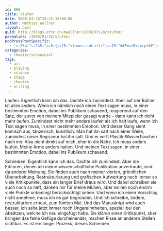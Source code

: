 ```yaml
---
id: 806
title: Stufen
date: 2008-03-28T20:35:19+00:00
author: Mathias Wellner
layout: post
guid: http://blogs.ethz.ch/mwellner/2008/03/28/stufen/
permalink: /2008/03/28/stufen/
podPressPostSpecific:
  - 's:254:"s:245:"a:6:{s:15:"itunes:subtitle";s:15:"##PostExcerpt##";s:14:"itunes:summary";s:15:"##PostExcerpt##";s:15:"itunes:keywords";s:17:"##WordPressCats##";s:13:"itunes:author";s:10:"##Global##";s:15:"itunes:explicit";s:2:"No";s:12:"itunes:block";s:2:"No";}";";'
categories:
  - theater/schauspiel
tags:
  - act
  - playing
  - science
  - stage
  - theatre
  - writing
---
```

Laufen. Eigentlich kann ich das. Dachte ich zumindest. Aber auf der Bühne ist alles anders. Wenn ich nämlich noch einen Text sagen muss, in einer bestimmten Emotion, dabei ins Publikum schauend, reagierend auf den Satz, der zuvor von meinem Mitspieler gesagt wurde &#8211; dann kann ich nicht mehr laufen. Zumindest nicht mehr anders laufen als ich halt laufe, wenn ich Text sagen muss, in einer bestimmten Emotion. Und dieser Gang sieht komisch aus, tänzerisch, künstlich. Man hat ihn satt nach einer Weile, zumindest unser Regisseur hat ihn satt. Und er wirft Plastik-Wasserflaschen nach mir. Also nicht direkt auf mich, eher in die Nähe. Ich muss anders laufen. Meine Arme anders halten. Und meinen Text sagen, in einer bestimmten Emotion, dabei ins Publikum schauend.

Schreiben. Eigentlich kann ich das. Dachte ich zumindest. Aber die Editoren, denen ich meine wissenschaftliche Publikation anvertraute, sind da anderer Meinung. Sie finden auch nach meiner vierten, gr&uuml;ndlichen &Uuml;berarbeitung, Restrukturierung und grafischen Aufwertung noch immer so viele Kritikpunkte, dass ein langer Brief draus wird. Und dabei schreiben sie auch noch so nett, danken mir f&uuml;r meine M&uuml;hen, aber wollen noch enorm viele Punkte unbedingt ber&uuml;cksichtigt sehen. Und wenn ich einen Vorschlag nicht annehme, muss ich es gut begr&uuml;nden. Und ich schreibe, &auml;ndere, restrukturiere erneut, zum f&uuml;nften Mal. Und das Manuskript wird auch besser, ich sehe jetzt immer noch Ungereimtheiten, speziell bei den Abs&auml;tzen, welche ich neu eingef&uuml;gt habe. Sie kl&auml;ren einen Kritikpunkt, aber bringen das feine Gef&uuml;ge durcheinander, machen Risse an anderen Stellen sichtbar. Es ist ein langer Prozess, dieses Schreiben.
